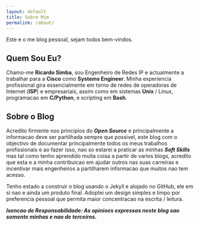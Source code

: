 ```yaml
---
layout: default
title: Sobre Mim
permalink: /about/
---
```


Este e o me blog pessoal, sejam todos bem-vindos.

## Quem Sou Eu?

Chamo-me **Ricardo Simba**, sou Engenheiro de Redes IP e actualmente a trabalhar para a **Cisco** como **Systems Engineer**. Minha experiencia profissional gira essencialmente em torno de redes de operadoras de Internet (**ISP**) e empresariais, assim como em sistemas **Unix** / Linux, programacao em **C/Python**, e scripting em **Bash**.

## Sobre o Blog

Acredito firmente nos principios do ***Open Source*** e principalmente a informacao deve ser partilhada sempre que possivel,  este blog com o objectivo de documentar principalmente todos os meus trabalhos profissionais e ao fazer isso, nao so estarei a praticar as minhas ***Soft Skills*** mas tal como tenho aprendido muita coisa a partir de varios blogs, acredito que esta e a minha contribuicao em ajudar outros nas suas carreiras e incentivar mais engenheiros a partilharem informacao que muitos nao tem acesso.

Tenho estado a construir o blog usando o Jekyll e alojado no GitHub, ele em si nao e ainda um produto final. Adoptei um design simples e limpo por preferencia pessoal que permita maior concentracao na escrita / leitura.


***Isencao de Responsabilidade: As opinioes expressas neste blog sao somente minhas e nao de terceiros.***
